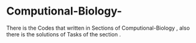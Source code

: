 # Computional-Biology-
There is the Codes that written in Sections of Computional-Biology , also there is the solutions of Tasks of the section . 

